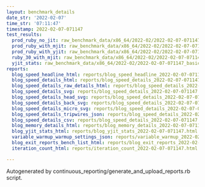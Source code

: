 ```yaml
---
layout: benchmark_details
date_str: '2022-02-07'
time_str: '07:11:47'
timestamp: 2022-02-07-071147
test_results:
  prod_ruby_no_jit: raw_benchmark_data/x86_64/2022-02/2022-02-07-071147_basic_benchmark_prod_ruby_no_jit.json
  prod_ruby_with_mjit: raw_benchmark_data/x86_64/2022-02/2022-02-07-071147_basic_benchmark_prod_ruby_with_mjit.json
  prod_ruby_with_yjit: raw_benchmark_data/x86_64/2022-02/2022-02-07-071147_basic_benchmark_prod_ruby_with_yjit.json
  ruby_30_with_mjit: raw_benchmark_data/x86_64/2022-02/2022-02-07-071147_basic_benchmark_ruby_30_with_mjit.json
  yjit_stats: raw_benchmark_data/x86_64/2022-02/2022-02-07-071147_basic_benchmark_yjit_stats.json
reports:
  blog_speed_headline_html: reports/blog_speed_headline_2022-02-07-071147.html
  blog_speed_details_html: reports/blog_speed_details_2022-02-07-071147.html
  blog_speed_details_raw_details_html: reports/blog_speed_details_2022-02-07-071147.raw_details.html
  blog_speed_details_svg: reports/blog_speed_details_2022-02-07-071147.svg
  blog_speed_details_head_svg: reports/blog_speed_details_2022-02-07-071147.head.svg
  blog_speed_details_back_svg: reports/blog_speed_details_2022-02-07-071147.back.svg
  blog_speed_details_micro_svg: reports/blog_speed_details_2022-02-07-071147.micro.svg
  blog_speed_details_tripwires_json: reports/blog_speed_details_2022-02-07-071147.tripwires.json
  blog_speed_details_csv: reports/blog_speed_details_2022-02-07-071147.csv
  blog_memory_details_html: reports/blog_memory_details_2022-02-07-071147.html
  blog_yjit_stats_html: reports/blog_yjit_stats_2022-02-07-071147.html
  variable_warmup_warmup_settings_json: reports/variable_warmup_2022-02-07-071147.warmup_settings.json
  blog_exit_reports_bench_list_html: reports/blog_exit_reports_2022-02-07-071147.bench_list.html
  iteration_count_html: reports/iteration_count_2022-02-07-071147.html

---
```

Autogenerated by continuous_reporting/generate_and_upload_reports.rb script.
